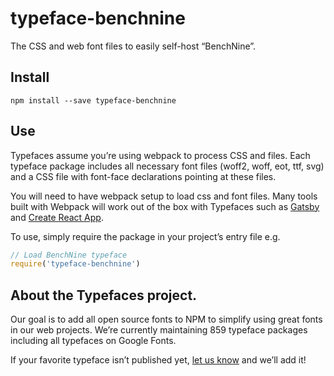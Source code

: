 
# typeface-benchnine

The CSS and web font files to easily self-host “BenchNine”.

## Install

`npm install --save typeface-benchnine`

## Use

Typefaces assume you’re using webpack to process CSS and files. Each typeface
package includes all necessary font files (woff2, woff, eot, ttf, svg) and
a CSS file with font-face declarations pointing at these files.

You will need to have webpack setup to load css and font files. Many tools built
with Webpack will work out of the box with Typefaces such as [Gatsby](https://github.com/gatsbyjs/gatsby)
and [Create React App](https://github.com/facebookincubator/create-react-app).

To use, simply require the package in your project’s entry file e.g.

```javascript
// Load BenchNine typeface
require('typeface-benchnine')
```

## About the Typefaces project.

Our goal is to add all open source fonts to NPM to simplify using great fonts in
our web projects. We’re currently maintaining 859 typeface packages
including all typefaces on Google Fonts.

If your favorite typeface isn’t published yet, [let us know](https://github.com/KyleAMathews/typefaces)
and we’ll add it!
